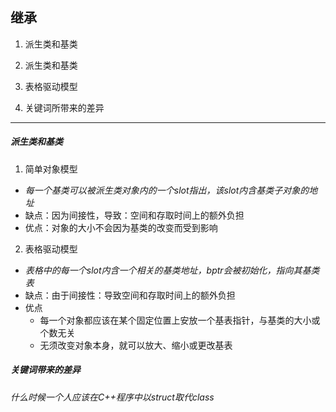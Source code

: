 ## 继承
1. 派生类和基类
  1. 派生类和基类
  2. 表格驱动模型

2. 关键词所带来的差异


***
##### 派生类和基类
1. 简单对象模型
* *每一个基类可以被派生类对象内的一个slot指出，该slot内含基类子对象的地址*
* 缺点：因为间接性，导致：空间和存取时间上的额外负担
* 优点：对象的大小不会因为基类的改变而受到影响

2. 表格驱动模型
* *表格中的每一个slot内含一个相关的基类地址，bptr会被初始化，指向其基类表*
* 缺点：由于间接性：导致空间和存取时间上的额外负担
* 优点
  * 每一个对象都应该在某个固定位置上安放一个基表指针，与基类的大小或个数无关
  * 无须改变对象本身，就可以放大、缩小或更改基表


##### 关键词带来的差异
*什么时候一个人应该在C++程序中以struct取代class*
